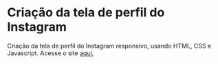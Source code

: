 # Criação da tela de perfil do Instagram
Criação da tela de perfil do Instagram responsivo, usando HTML, CSS e Javascript. Acesse o site [aqui,](https://fernandamakihirose.github.io/instagram-perfil/)
